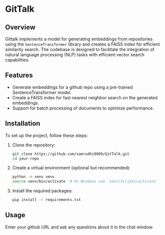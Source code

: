 # GitTalk

## Overview

Gittalk implements a model for generating embeddings from repositories using the `SentenceTransformer` library and creates a FAISS index for efficient similarity search. The codebase is designed to facilitate the integration of natural language processing (NLP) tasks with efficient vector search capabilities.

## Features

- Generate embeddings for a github repo using a pre-trained SentenceTransformer model.
- Create a FAISS index for fast nearest neighbor search on the generated embeddings.
- Support for batch processing of documents to optimize performance.

## Installation

To set up the project, follow these steps:

1. Clone the repository:
   ```bash
   git clone https://github.com/samrudhi0909/GitTalk.git
   cd your-repo
   ```

2. Create a virtual environment (optional but recommended):
   ```bash
   python -m venv venv
   source venv/bin/activate  # On Windows use `venv\Scripts\activate`
   ```

3. Install the required packages:
   ```bash
   pip install -r requirements.txt
   ```

## Usage

Enter your github URL and ask any questions about it in the chat window.
